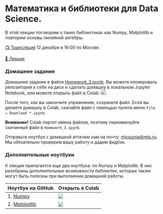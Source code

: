 # Математика и библиотеки для Data Science.

В этой лекции поговорим о таких библиотеках как Numpy, Matplotlib и повторим основы линейной алгебры.

[📺 Трансляция](https://youtu.be/4gthmN3BfRw) 12 декабря в 16:00 по Москве.

[📒 Лекция](https://github.com/mts-machines-learn/ml-course-dec2019/blob/master/2.%20Python%20%D0%B8%20%D0%BE%D0%BA%D1%80%D1%83%D0%B6%D0%B5%D0%BD%D0%B8%D0%B5/slides.pdf)

### Домашнее задание

Домашнее задание в файле [Homework_3.ipynb](https://github.com/mts-machines-learn/ml-course-dec2019/blob/master/3.%20%D0%9E%D1%81%D0%BD%D0%BE%D0%B2%D0%BD%D1%8B%D0%B5%20%D0%B1%D0%B8%D0%B1%D0%BB%D0%B8%D0%BE%D1%82%D0%B5%D0%BA%D0%B8/Homework_3.ipynb). Вы можете клонировать репозиторий к себе на диск и сделать домашку в локальном Jupyter Notebook, или можете открыть файл в Colab: <a href="https://colab.research.google.com/github/mts-machines-learn/ml-course-dec2019/blob/master/3.%20%D0%9E%D1%81%D0%BD%D0%BE%D0%B2%D0%BD%D1%8B%D0%B5%20%D0%B1%D0%B8%D0%B1%D0%BB%D0%B8%D0%BE%D1%82%D0%B5%D0%BA%D0%B8/Homework_3.ipynb"><img src="https://colab.research.google.com/assets/colab-badge.svg"/></a>.

После того, как вы закончите упражнения, сохраните файл. Если вы делаете домашку в Colab, скачайте файл с помощью пункта меню `File → Download *.ipynb`.

**Внимание!**  Colab портит имена файлов, поэтому переименуйте скачанный файл в `Homework_3.ipynb`.

Отправьте ноутбук с домашкой аттачем нам на почту: mlcourse@mts.ru. Мы обязательно проверим вашу работу и дадим фидбэк.

### Дополнительные ноутбуки

К лекции прилагается еще два ноутбука: по Numpy и Matplotlib. В них разобраны дополнительные возможности библиотек, которые также могут быть полезны при выполнении домашней работы.

| Ноутбук на GitHub | Открыть в Colab |
| --- | --- |
| 1. [Numpy](https://github.com/mts-machines-learn/ml-course-dec2019/blob/master/3.%20%D0%9E%D1%81%D0%BD%D0%BE%D0%B2%D0%BD%D1%8B%D0%B5%20%D0%B1%D0%B8%D0%B1%D0%BB%D0%B8%D0%BE%D1%82%D0%B5%D0%BA%D0%B8/002_Numpy.ipynb) | <a href="https://colab.research.google.com/github/mts-machines-learn/ml-course-dec2019/blob/master/3.%20%D0%9E%D1%81%D0%BD%D0%BE%D0%B2%D0%BD%D1%8B%D0%B5%20%D0%B1%D0%B8%D0%B1%D0%BB%D0%B8%D0%BE%D1%82%D0%B5%D0%BA%D0%B8/002_Numpy.ipynb"><img src="https://colab.research.google.com/assets/colab-badge.svg"/></a> |
| 2. [Matplotlib](https://github.com/mts-machines-learn/ml-course-dec2019/blob/master/3.%20%D0%9E%D1%81%D0%BD%D0%BE%D0%B2%D0%BD%D1%8B%D0%B5%20%D0%B1%D0%B8%D0%B1%D0%BB%D0%B8%D0%BE%D1%82%D0%B5%D0%BA%D0%B8/003_Matplotlib.ipynb) | <a href="https://colab.research.google.com/github/mts-machines-learn/ml-course-dec2019/blob/master/3.%20%D0%9E%D1%81%D0%BD%D0%BE%D0%B2%D0%BD%D1%8B%D0%B5%20%D0%B1%D0%B8%D0%B1%D0%BB%D0%B8%D0%BE%D1%82%D0%B5%D0%BA%D0%B8/003_Matplotlib.ipynb"><img src="https://colab.research.google.com/assets/colab-badge.svg"/></a> |

